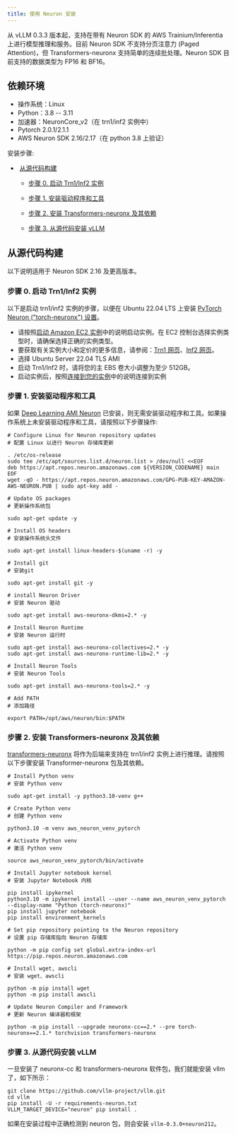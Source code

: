 ```yaml
---
title: 使用 Neuron 安装
---
```


从 vLLM 0.3.3 版本起，支持在带有 Neuron SDK 的 AWS Trainium/Inferentia 上进行模型推理和服务。目前 Neuron SDK 不支持分页注意力 (Paged Attention)，但 Transformers-neuronx 支持简单的连续批处理。Neuron SDK 目前支持的数据类型为 FP16 和 BF16。

## 依赖环境

- 操作系统：Linux
- Python：3.8 -- 3.11
- 加速器：NeuronCore_v2（在 trn1/inf2 实例中）
- Pytorch 2.0.1/2.1.1
- AWS Neuron SDK 2.16/2.17（在 python 3.8 上验证）

安装步骤:

-  [从源代码构建](#从源代码构建)

  - [步骤 0. 启动 Trn1/Inf2 实例](#步骤-0-启动-trn1inf2-实例)

  - [步骤 1. 安装驱动程序和工具](#步骤-1-安装驱动程序和工具)

  - [步骤 2. 安装 Transformers-neuronx 及其依赖](#步骤-2-安装-transformers-neuronx-及其依赖)

  - [步骤 3. 从源代码安装 vLLM](#步骤-3-从源代码安装-vllm)

## 从源代码构建

以下说明适用于 Neuron SDK 2.16 及更高版本。

### 步骤 0. 启动 Trn1/Inf2 实例

以下是启动 trn1/inf2 实例的步骤，以便在 Ubuntu 22.04 LTS 上安装 [PyTorch Neuron ("torch-neuronx") 设置](https://awsdocs-neuron.readthedocs-hosted.com/en/latest/general/setup/neuron-setup/pytorch/neuronx/ubuntu/torch-neuronx-ubuntu22.html)。

- 请按照[启动 Amazon EC2 实例](https://docs.aws.amazon.com/AWSEC2/latest/UserGuide/EC2_GetStarted.html#ec2-launch-instance)中的说明启动实例。在 EC2 控制台选择实例类型时，请确保选择正确的实例类型。
- 要获取有关实例大小和定价的更多信息，请参阅：[Trn1 网页](https://aws.amazon.com/ec2/instance-types/trn1/)、[Inf2 网页](https://aws.amazon.com/ec2/instance-types/inf2/)。
- 选择 Ubuntu Server 22.04 TLS AMI
- 启动 Trn1/Inf2 时，请将您的主 EBS 卷大小调整为至少 512GB。
- 启动实例后，按照[连接到您的实例](https://docs.aws.amazon.com/AWSEC2/latest/UserGuide/AccessingInstancesLinux.html)中的说明连接到实例

### 步骤 1. 安装驱动程序和工具

如果 [Deep Learning AMI Neuron](https://docs.aws.amazon.com/dlami/latest/devguide/appendix-ami-release-notes.html) 已安装，则无需安装驱动程序和工具。如果操作系统上未安装驱动程序和工具，请按照以下步骤操作:

```plain
# Configure Linux for Neuron repository updates
# 配置 Linux 以进行 Neuron 存储库更新

. /etc/os-release
sudo tee /etc/apt/sources.list.d/neuron.list > /dev/null <<EOF
deb https://apt.repos.neuron.amazonaws.com ${VERSION_CODENAME} main
EOF
wget -qO - https://apt.repos.neuron.amazonaws.com/GPG-PUB-KEY-AMAZON-AWS-NEURON.PUB | sudo apt-key add -

# Update OS packages
# 更新操作系统包

sudo apt-get update -y

# Install OS headers
# 安装操作系统头文件

sudo apt-get install linux-headers-$(uname -r) -y

# Install git
# 安装git

sudo apt-get install git -y

# install Neuron Driver
# 安装 Neuron 驱动

sudo apt-get install aws-neuronx-dkms=2.* -y

# Install Neuron Runtime
# 安装 Neuron 运行时

sudo apt-get install aws-neuronx-collectives=2.* -y
sudo apt-get install aws-neuronx-runtime-lib=2.* -y

# Install Neuron Tools
# 安装 Neuron Tools

sudo apt-get install aws-neuronx-tools=2.* -y

# Add PATH
# 添加路径

export PATH=/opt/aws/neuron/bin:$PATH
```

### 步骤 2. 安装 Transformers-neuronx 及其依赖

[transformers-neuronx](https://github.com/aws-neuron/transformers-neuronx) 将作为后端来支持在 trn1/inf2 实例上进行推理。请按照以下步骤安装 Transformer-neuronx 包及其依赖。

```plain
# Install Python venv
# 安装 Python venv

sudo apt-get install -y python3.10-venv g++

# Create Python venv
# 创建 Python venv

python3.10 -m venv aws_neuron_venv_pytorch

# Activate Python venv
# 激活 Python venv

source aws_neuron_venv_pytorch/bin/activate

# Install Jupyter notebook kernel
# 安装 Jupyter Notebook 内核

pip install ipykernel
python3.10 -m ipykernel install --user --name aws_neuron_venv_pytorch --display-name "Python (torch-neuronx)"
pip install jupyter notebook
pip install environment_kernels

# Set pip repository pointing to the Neuron repository
# 设置 pip 存储库指向 Neuron 存储库

python -m pip config set global.extra-index-url https://pip.repos.neuron.amazonaws.com

# Install wget, awscli
# 安装 wget、awscli

python -m pip install wget
python -m pip install awscli

# Update Neuron Compiler and Framework
# 更新 Neuron 编译器和框架

python -m pip install --upgrade neuronx-cc==2.* --pre torch-neuronx==2.1.* torchvision transformers-neuronx
```

### 步骤 3. 从源代码安装 vLLM

一旦安装了 neuronx-cc 和 transformers-neuronx 软件包，我们就能安装 vllm 了，如下所示：

```plain
git clone https://github.com/vllm-project/vllm.git
cd vllm
pip install -U -r requirements-neuron.txt
VLLM_TARGET_DEVICE="neuron" pip install .
```

如果在安装过程中正确检测到 neuron 包，则会安装 `vllm-0.3.0+neuron212`。
